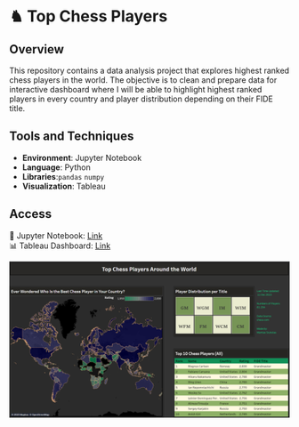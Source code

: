 # ♞ Top Chess Players

## Overview
This repository contains a data analysis project that explores highest ranked chess players in the world. The objective is to clean and prepare data for interactive dashboard where I will be able to highlight highest ranked players in every country and player distribution depending on their FIDE title.


## Tools and Techniques
- **Environment**: Jupyter Notebook
- **Language**: Python
- **Libraries**:`pandas` `numpy`
- **Visualization**: Tableau  

## Access

📍 Jupyter Notebook: [Link](https://github.com/MantasTech/Chess-Players/blob/main/chess_players_project.ipynb)  
📊 Tableau Dashboard: [Link](https://public.tableau.com/app/profile/mantastech/viz/chess_17027630680570/Dashboard1)

![](https://github.com/MantasTech/Chess-Players/blob/main/image/dashboard.png)
